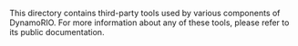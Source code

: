 This directory contains third-party tools used by various components of
DynamoRIO. For more information about any of these tools, please refer to
its public documentation.
